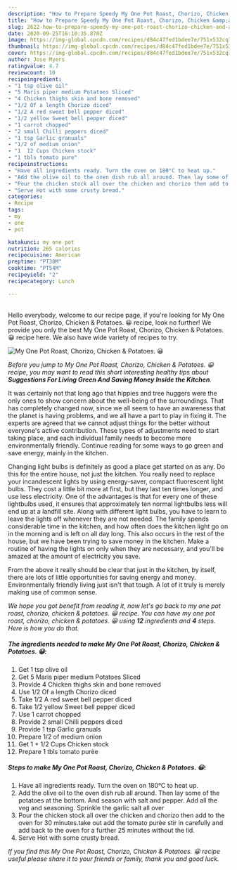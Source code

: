 ```yaml
---
description: "How to Prepare Speedy My One Pot Roast, Chorizo, Chicken &amp;amp; Potatoes. 😀"
title: "How to Prepare Speedy My One Pot Roast, Chorizo, Chicken &amp;amp; Potatoes. 😀"
slug: 2622-how-to-prepare-speedy-my-one-pot-roast-chorizo-chicken-and-amp-potatoes
date: 2020-09-25T16:10:35.870Z
image: https://img-global.cpcdn.com/recipes/d84c47fed1bdee7e/751x532cq70/my-one-pot-roast-chorizo-chicken-potatoes-😀-recipe-main-photo.jpg
thumbnail: https://img-global.cpcdn.com/recipes/d84c47fed1bdee7e/751x532cq70/my-one-pot-roast-chorizo-chicken-potatoes-😀-recipe-main-photo.jpg
cover: https://img-global.cpcdn.com/recipes/d84c47fed1bdee7e/751x532cq70/my-one-pot-roast-chorizo-chicken-potatoes-😀-recipe-main-photo.jpg
author: Jose Myers
ratingvalue: 4.7
reviewcount: 10
recipeingredient:
- "1 tsp olive oil"
- "5 Maris piper medium Potatoes Sliced"
- "4 Chicken thighs skin and bone removed"
- "1/2 Of a length Chorizo diced"
- "1/2 A red sweet bell pepper diced"
- "1/2 yellow Sweet bell pepper diced"
- "1 carrot chopped"
- "2 small Chilli peppers diced"
- "1 tsp Garlic granuals"
- "1/2 of medium onion"
- "1  12 Cups Chicken stock"
- "1 tbls tomato pure"
recipeinstructions:
- "Have all ingredients ready. Turn the oven on 180°C to heat up."
- "Add the olive oil to the oven dish rub all around. Then lay some of the potatoes at the bottom. And season with salt and pepper. Add all the veg and seasoning. Sprinkle the garlic salt all over"
- "Pour the chicken stock all over the chicken and chorizo then add to the oven for 30 minutes.take out add the tomato purèe stir in carefully and add back to the oven for a further 25 minutes without the lid."
- "Serve Hot with some crusty bread."
categories:
- Recipe
tags:
- my
- one
- pot

katakunci: my one pot 
nutrition: 265 calories
recipecuisine: American
preptime: "PT30M"
cooktime: "PT54M"
recipeyield: "2"
recipecategory: Lunch

---
```

<br>
Hello everybody, welcome to our recipe page, if you're looking for My One Pot Roast, Chorizo, Chicken &amp; Potatoes. 😀 recipe, look no further! We provide you only the best My One Pot Roast, Chorizo, Chicken &amp; Potatoes. 😀 recipe here. We also have wide variety of recipes to try.
<br>


![My One Pot Roast, Chorizo, Chicken &amp; Potatoes. 😀](https://img-global.cpcdn.com/recipes/d84c47fed1bdee7e/751x532cq70/my-one-pot-roast-chorizo-chicken-potatoes-😀-recipe-main-photo.jpg)

<i>Before you jump to My One Pot Roast, Chorizo, Chicken &amp; Potatoes. 😀 recipe, you may want to read this short interesting healthy tips about 
<strong>Suggestions For Living Green And Saving Money Inside the Kitchen</strong>.</i>
</br>

It was certainly not that long ago that hippies and tree huggers were the only ones to show concern about the well-being of the surroundings. That has completely changed now, since we all seem to have an awareness that the planet is having problems, and we all have a part to play in fixing it. The experts are agreed that we cannot adjust things for the better without everyone's active contribution. These types of adjustments need to start taking place, and each individual family needs to become more environmentally friendly. Continue reading for some ways to go green and save energy, mainly in the kitchen.

Changing light bulbs is definitely as good a place get started on as any. Do this for the entire house, not just the kitchen. You really need to replace your incandescent lights by using energy-saver, compact fluorescent light bulbs. They cost a little bit more at first, but they last ten times longer, and use less electricity. One of the advantages is that for every one of these lightbulbs used, it ensures that approximately ten normal lightbulbs less will end up at a landfill site. Along with different light bulbs, you have to learn to leave the lights off whenever they are not needed. The family spends considerable time in the kitchen, and how often does the kitchen light go on in the morning and is left on all day long. This also occurs in the rest of the house, but we have been trying to save money in the kitchen. Make a routine of having the lights on only when they are necessary, and you'll be amazed at the amount of electricity you save.

From the above it really should be clear that just in the kitchen, by itself, there are lots of little opportunities for saving energy and money. Environmentally friendly living just isn't that tough. A lot of it truly is merely making use of common sense.


<i>We hope you got benefit from reading it, now let's go back to my one pot roast, chorizo, chicken &amp; potatoes. 😀 recipe. You can have my one pot roast, chorizo, chicken &amp; potatoes. 😀 using <strong>12</strong> ingredients and <strong>4</strong> steps. Here is how you do that.
</i>

##### The ingredients needed to make My One Pot Roast, Chorizo, Chicken &amp; Potatoes. 😀:

1. Get 1 tsp olive oil
1. Get 5 Maris piper medium Potatoes Sliced
1. Provide 4 Chicken thighs skin and bone removed
1. Use 1/2 Of a length Chorizo diced
1. Take 1/2 A red sweet bell pepper diced
1. Take 1/2 yellow Sweet bell pepper diced
1. Use 1 carrot chopped
1. Provide 2 small Chilli peppers diced
1. Provide 1 tsp Garlic granuals
1. Prepare 1/2 of medium onion
1. Get 1 + 1/2 Cups Chicken stock
1. Prepare 1 tbls tomato purèe


##### Steps to make My One Pot Roast, Chorizo, Chicken &amp; Potatoes. 😀:

1. Have all ingredients ready. Turn the oven on 180°C to heat up.
1. Add the olive oil to the oven dish rub all around. Then lay some of the potatoes at the bottom. And season with salt and pepper. Add all the veg and seasoning. Sprinkle the garlic salt all over
1. Pour the chicken stock all over the chicken and chorizo then add to the oven for 30 minutes.take out add the tomato purèe stir in carefully and add back to the oven for a further 25 minutes without the lid.
1. Serve Hot with some crusty bread.


<i>If you find this My One Pot Roast, Chorizo, Chicken &amp; Potatoes. 😀 recipe useful please share it to your friends or family, thank you and good luck.</i>
